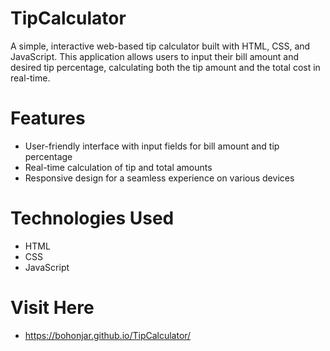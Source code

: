 # TipCalculator
A simple, interactive web-based tip calculator built with HTML, CSS, and JavaScript. This application allows users to input their bill amount and desired tip percentage, calculating both the tip amount and the total cost in real-time.

# Features

- User-friendly interface with input fields for bill amount and tip percentage
- Real-time calculation of tip and total amounts
- Responsive design for a seamless experience on various devices

# Technologies Used

- HTML
- CSS
- JavaScript

# Visit Here

- https://bohonjar.github.io/TipCalculator/
